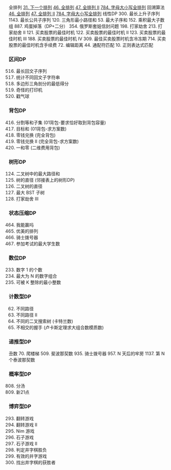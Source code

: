 全排列
[31. 下一个排列](https://leetcode-cn.com/problems/next-permutation/)
[46. 全排列](https://leetcode-cn.com/problems/permutations/)
[47. 全排列 II](https://leetcode-cn.com/problems/permutations-ii/)
[784. 字母大小写全排列](https://leetcode-cn.com/problems/letter-case-permutation/)
回溯算法
[46. 全排列](https://leetcode-cn.com/problems/permutations/)
[47. 全排列 II](https://leetcode-cn.com/problems/permutations-ii/)
[784. 字母大小写全排列](https://leetcode-cn.com/problems/letter-case-permutation/)
线性DP
300. 最长上升子序列
1143. 最长公共子序列
120. 三角形最小路径和
53. 最大子序和
152. 乘积最大子数组
887. 鸡蛋掉落（DP+二分）
354. 俄罗斯套娃信封问题
198. 打家劫舍 
213. 打家劫舍 II
121. 买卖股票的最佳时机 
122. 买卖股票的最佳时机 II 
123. 买卖股票的最佳时机 III 
188. 买卖股票的最佳时机 IV
309. 最佳买卖股票时机含冷冻期
714. 买卖股票的最佳时机含手续费
72. 编辑距离
44. 通配符匹配
10. 正则表达式匹配

### 区间DP
516. 最长回文子序列 
730. 统计不同回文子字符串 
1039. 多边形三角剖分的最低得分 
664. 奇怪的打印机 
312. 戳气球

### 背包DP
416. 分割等和子集 (01背包-要求恰好取到背包容量)
494. 目标和 (01背包-求方案数)
322. 零钱兑换 (完全背包)
518. 零钱兑换 II (完全背包-求方案数)
474. 一和零 (二维费用背包)
### 树形DP
124. 二叉树中的最大路径和
1245. 树的直径 (邻接表上的树形DP)
543. 二叉树的直径
333. 最大 BST 子树 
337. 打家劫舍 III
###  状态压缩DP
464. 我能赢吗
526. 优美的排列 
935. 骑士拨号器 
1349. 参加考试的最大学生数
### 数位DP
233. 数字 1 的个数
902. 最大为 N 的数字组合 
1015. 可被 K 整除的最小整数
### 计数型DP
62. 不同路径
63. 不同路径 II
96. 不同的二叉搜索树 (卡特兰数)
1259. 不相交的握手 (卢卡斯定理求大组合数模质数)


### 递推型DP
丑数
70. 爬楼梯 
509. 斐波那契数 
935. 骑士拨号器 
957. N 天后的牢房
1137. 第 N 个泰波那契数
### 概率型DP
808. 分汤
837. 新21点
### 博弈型DP
293. 翻转游戏
294. 翻转游戏 II
292. Nim 游戏
877. 石子游戏
1140. 石子游戏 II
348. 判定井字棋胜负
794. 有效的井字游戏 
1275. 找出井字棋的获胜者
